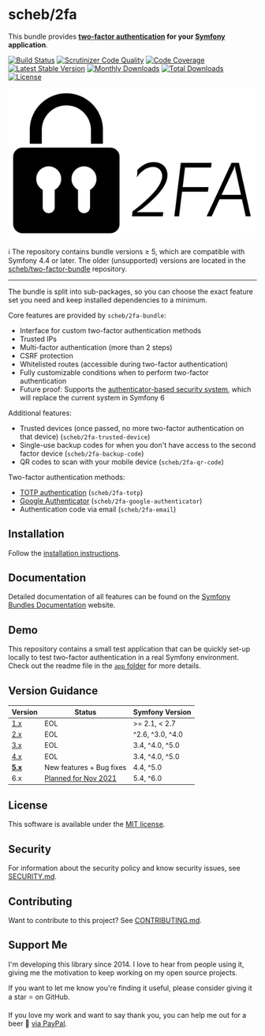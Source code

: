 scheb/2fa
=========

This bundle provides **[two-factor authentication](https://en.wikipedia.org/wiki/Multi-factor_authentication) for your
[Symfony](https://symfony.com/) application**.

[![Build Status](https://github.com/scheb/2fa/workflows/CI/badge.svg?branch=5.x)](https://github.com/scheb/2fa/actions?query=workflow%3ACI+branch%3A5.x)
[![Scrutinizer Code Quality](https://scrutinizer-ci.com/g/scheb/2fa/badges/quality-score.png?b=5.x)](https://scrutinizer-ci.com/g/scheb/2fa/?branch=5.x)
[![Code Coverage](https://scrutinizer-ci.com/g/scheb/2fa/badges/coverage.png?b=5.x)](https://scrutinizer-ci.com/g/scheb/2fa/?branch=5.x)
[![Latest Stable Version](https://img.shields.io/packagist/v/scheb/2fa-bundle)](https://packagist.org/packages/scheb/2fa-bundle)
[![Monthly Downloads](https://img.shields.io/packagist/dm/scheb/2fa-bundle)](https://packagist.org/packages/scheb/2fa-bundle/stats)
[![Total Downloads](https://img.shields.io/packagist/dt/scheb/2fa-bundle)](https://packagist.org/packages/scheb/2fa-bundle/stats)
[![License](https://poser.pugx.org/scheb/2fa/license.svg)](https://packagist.org/packages/scheb/2fa)

<p align="center"><img alt="SchebTwoFactorBundle Logo" src="doc/2fa-logo.svg" /></p>

ℹ️ The repository contains bundle versions ≥ 5, which are compatible with Symfony 4.4 or later. The older (unsupported)
   versions are located in the [scheb/two-factor-bundle](https://github.com/scheb/two-factor-bundle) repository.

---

The bundle is split into sub-packages, so you can choose the exact feature set you need and keep installed dependencies
to a minimum.

Core features are provided by `scheb/2fa-bundle`:

- Interface for custom two-factor authentication methods
- Trusted IPs
- Multi-factor authentication (more than 2 steps)
- CSRF protection
- Whitelisted routes (accessible during two-factor authentication)
- Fully customizable conditions when to perform two-factor authentication
- Future proof: Supports the [authenticator-based security system](https://symfony.com/doc/current/security/experimental_authenticators.html),
  which will replace the current system in Symfony 6

Additional features:

- Trusted devices (once passed, no more two-factor authentication on that device) (`scheb/2fa-trusted-device`)
- Single-use backup codes for when you don't have access to the second factor device (`scheb/2fa-backup-code`)
- QR codes to scan with your mobile device (`scheb/2fa-qr-code`)

Two-factor authentication methods:

- [TOTP authentication](https://en.wikipedia.org/wiki/Time-based_One-time_Password_algorithm) (`scheb/2fa-totp`)
- [Google Authenticator](https://en.wikipedia.org/wiki/Google_Authenticator) (`scheb/2fa-google-authenticator`)
- Authentication code via email (`scheb/2fa-email`)

Installation
-------------
Follow the [installation instructions](https://symfony.com/bundles/SchebTwoFactorBundle/5.x/installation.html).

Documentation
-------------
Detailed documentation of all features can be found on the
[Symfony Bundles Documentation](https://symfony.com/bundles/SchebTwoFactorBundle/5.x/index.html) website.

Demo
----
This repository contains a small test application that can be quickly set-up locally to test two-factor authentication
in a real Symfony environment. Check out the readme file in the [`app` folder](app/README.md) for more details.

Version Guidance
----------------

| Version            | Status                        | Symfony Version  |
|--------------------|-------------------------------|------------------|
| [1.x][v1-repo]     | EOL                           | >= 2.1, < 2.7    |
| [2.x][v2-repo]     | EOL                           | ^2.6, ^3.0, ^4.0 |
| [3.x][v3-repo]     | EOL                           | 3.4, ^4.0, ^5.0  |
| [4.x][v4-repo]     | EOL                           | 3.4, ^4.0, ^5.0  |
| **[5.x][v5-repo]** | New features + Bug fixes      | 4.4, ^5.0        |
| 6.x                | [Planned for Nov 2021][v6-i]  | 5.4, ^6.0        |

[v1-repo]: https://github.com/scheb/two-factor-bundle/tree/1.x
[v2-repo]: https://github.com/scheb/two-factor-bundle/tree/2.x
[v3-repo]: https://github.com/scheb/two-factor-bundle/tree/3.x
[v4-repo]: https://github.com/scheb/two-factor-bundle/tree/4.x
[v5-repo]: https://github.com/scheb/2fa/tree/5.x
[v6-i]: https://github.com/scheb/2fa/issues/62

License
-------
This software is available under the [MIT license](LICENSE).

Security
--------
For information about the security policy and know security issues, see [SECURITY.md](SECURITY.md).

Contributing
------------
Want to contribute to this project? See [CONTRIBUTING.md](CONTRIBUTING.md).

Support Me
----------
I'm developing this library since 2014. I love to hear from people using it, giving me the motivation to keep working
on my open source projects.

If you want to let me know you're finding it useful, please consider giving it a star ⭐ on GitHub.

If you love my work and want to say thank you, you can help me out for a beer 🍻️
[via PayPal](https://paypal.me/ChristianScheb).
